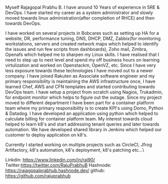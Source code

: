 Myself Rajagopal Prabhu B. I have around 10 Years of experience in SRE & DevOps.
I have started my career as a system administrator and slowly moved towards linux administration(after completion of RHCE)  and then towards DevOps.

I have worked on several projects in Bobcares such as setting up HA for a website, DR, performance tuning, DNS, DHCP, DMZ, Zabbix(for monitoring workstations,
servers and created network maps which helped to identify the issues and run few scripts from dashboards), Zoho mail, Zimbra, Openafs which helped me to sharpen my Linux skills.
I have realised that I need to step up to next level and spend my off business hours on learning virtulization and worked on Openstackm, OpenVZ, etc.
Since I have very less exposure towards these technologies I have moved out to a newer company.
I have joined Rakuten as Associate software engineer and my primary responsibility is maintaining the AWS infrastructure once, I have learned Chef, AWS and CFN templates
and started contributing towards DevOps team. I have setup a project from scratch using Nagios, Trukadmin, for endpoint monitor which helps to figure out the outage.
Since my project moved to different department I have been part for a container platform team where my primary responsibility is to create KPI's using Domo, Python & Datadog.
I have developed an application using python which helped to calculate billing for container platform team. My interest towards cloud helped to learn k8's and start addressing
tenant queries and later towards automation. We have developed shared library in Jenkins which helped our customer to deploy application on k8's.

Currently I started working on multiple projects such as CircleCI, Jfrog Artifactory, k8's automation, k8's deployment, k8's patching etc...\

Linkdin: https://www.linkedin.com/in/raj90/
Twitter:https://twitter.com/RajuPrabhuB
Hashnode: https://rajagopalprabhub.hashnode.dev/
github: https://github.com/rajuprabhub
